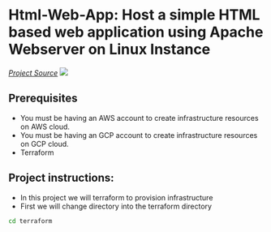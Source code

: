 # Html-Web-App: Host a simple HTML based web application using Apache Webserver on Linux Instance

[*Project Source*](https://devopsrealtime.com/setup-apache-webserver-on-aws-ec2-instance/)
![](myimages/NEW.png)

## Prerequisites
  * You must be having an AWS account to create infrastructure resources on AWS cloud.
  * You must be having an GCP account to create infrastructure resources on GCP cloud.
  * Terraform



## Project instructions:
- In this project we will terraform to provision infrastructure
- First we will change directory into the terraform directory 
```sh 
cd terraform 
```



